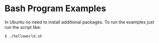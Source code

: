 
# Bash Program Examples

In Ubuntu no need to install additional packages. To run the examples just run
the script like:

    $ ./helloworld.sh

